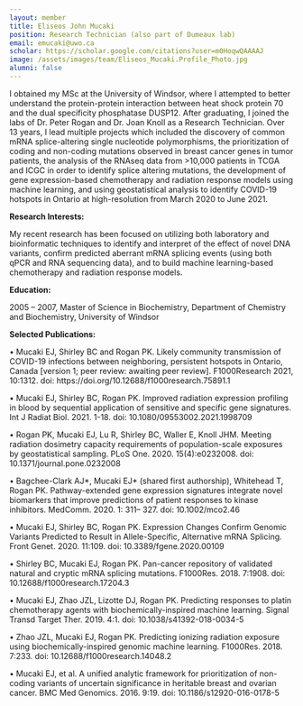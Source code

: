 ```yaml
---
layout: member
title: Eliseos John Mucaki 
position: Research Technician (also part of Dumeaux lab)
email: emucaki@uwo.ca
scholar: https://scholar.google.com/citations?user=m0HoqwQAAAAJ
image: /assets/images/team/Eliseos_Mucaki.Profile_Photo.jpg
alumni: false
---
```


I obtained my MSc at the University of Windsor, where I attempted to better understand the protein-protein interaction between heat shock protein 70 and the dual specificity phosphatase DUSP12. After graduating, I joined the labs of Dr. Peter Rogan and Dr. Joan Knoll as a Research Technician. Over 13 years, I lead multiple projects which included the discovery of common mRNA splice-altering single nucleotide polymorphisms, the prioritization of coding and non-coding mutations observed in breast cancer genes in tumor patients, the analysis of the RNAseq data from >10,000 patients in TCGA and ICGC in order to identify splice altering mutations, the development of gene expression-based chemotherapy and radiation response models using machine learning, and using geostatistical analysis to identify COVID-19 hotspots in Ontario at high-resolution from March 2020 to June 2021.

<p style="text-align: justify;"><strong>Research Interests:</strong></p>
My recent research has been focused on utilizing both laboratory and bioinformatic techniques to identify and interpret of the effect of novel DNA variants, confirm predicted aberrant mRNA splicing events (using both qPCR and RNA sequencing data), and to build machine learning-based chemotherapy and radiation response models.

<p style="text-align: justify;"><strong>Education:</strong></p>
2005 – 2007, Master of Science in Biochemistry, Department of Chemistry and Biochemistry, University of Windsor

<p style="text-align: justify;"><strong>Selected Publications:</strong></p>
• Mucaki EJ, Shirley BC and Rogan PK. Likely community transmission of COVID-19 infections between neighboring, persistent hotspots in Ontario, Canada [version 1; peer review: awaiting peer review]. F1000Research 2021, 10:1312. doi: https://doi.org/10.12688/f1000research.75891.1

• Mucaki EJ, Shirley BC, Rogan PK. Improved radiation expression profiling in blood by sequential application of sensitive and specific gene signatures. Int J Radiat Biol. 2021. 1-18. doi: 10.1080/09553002.2021.1998709

• Rogan PK, Mucaki EJ, Lu R, Shirley BC, Waller E, Knoll JHM. Meeting radiation dosimetry capacity requirements of population-scale exposures by geostatistical sampling. PLoS One. 2020. 15(4):e0232008. doi: 10.1371/journal.pone.0232008

• Bagchee-Clark AJ*, Mucaki EJ* (shared first authorship), Whitehead T, Rogan PK. Pathway-extended gene expression signatures integrate novel biomarkers that improve predictions of patient responses to kinase inhibitors. MedComm. 2020. 1: 311– 327. doi: 10.1002/mco2.46

• Mucaki EJ, Shirley BC, Rogan PK. Expression Changes Confirm Genomic Variants Predicted to Result in Allele-Specific, Alternative mRNA Splicing. Front Genet. 2020. 11:109. doi: 10.3389/fgene.2020.00109

• Shirley BC, Mucaki EJ, Rogan PK. Pan-cancer repository of validated natural and cryptic mRNA splicing mutations. F1000Res. 2018. 7:1908. doi: 10.12688/f1000research.17204.3

• Mucaki EJ, Zhao JZL, Lizotte DJ, Rogan PK. Predicting responses to platin chemotherapy agents with biochemically-inspired machine learning. Signal Transd Target Ther. 2019. 4:1. doi: 10.1038/s41392-018-0034-5

• Zhao JZL, Mucaki EJ, Rogan PK. Predicting ionizing radiation exposure using biochemically-inspired genomic machine learning. F1000Res. 2018. 7:233. doi: 10.12688/f1000research.14048.2

• Mucaki EJ, et al. A unified analytic framework for prioritization of non-coding variants of uncertain significance in heritable breast and ovarian cancer. BMC Med Genomics. 2016. 9:19. doi: 10.1186/s12920-016-0178-5
